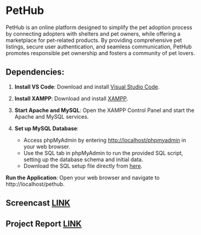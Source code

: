 # PetHub

PetHub is an online platform designed to simplify the pet adoption process by connecting adopters with shelters and pet owners, while offering a marketplace for pet-related products. By providing comprehensive pet listings, secure user authentication, and seamless communication, PetHub promotes responsible pet ownership and fosters a community of pet lovers.

## Dependencies:

1. **Install VS Code**: Download and install [Visual Studio Code](https://code.visualstudio.com/).
   
2. **Install XAMPP**: Download and install [XAMPP](https://www.apachefriends.org/index.html).
  
3. **Start Apache and MySQL**: Open the XAMPP Control Panel and start the Apache and MySQL services.

4. **Set up MySQL Database**:
   - Access phpMyAdmin by entering [http://localhost/phpmyadmin](http://localhost/phpmyadmin) in your web browser.
   - Use the SQL tab in phpMyAdmin to run the provided SQL script, setting up the database schema and initial data.
   - Download the SQL setup file directly from [here](https://docs.google.com/document/d/11UsLLX4TirQqdV8zKIRnXG0zbrV3YWRFPDIIwKDg_xg/pub).

**Run the Application**: Open your web browser and navigate to http://localhost/pethub.

## Screencast [LINK](https://www.youtube.com/watch?v=1LiiJrboqgA)
## Project Report [LINK](https://docs.google.com/document/d/1LGe-mEsZwiGsC1-FjMEZsBYNiGPv5TeLmYlSaM4s6S8/edit?usp=sharing)